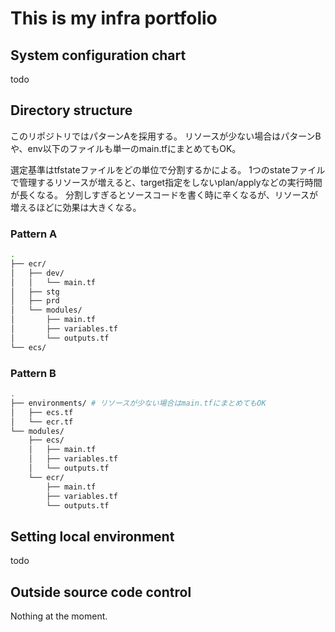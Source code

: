 # This is my infra portfolio

## System configuration chart
todo

## Directory structure

このリポジトリではパターンAを採用する。
リソースが少ない場合はパターンBや、env以下のファイルも単一のmain.tfにまとめてもOK。

選定基準はtfstateファイルをどの単位で分割するかによる。
1つのstateファイルで管理するリソースが増えると、target指定をしないplan/applyなどの実行時間が長くなる。
分割しすぎるとソースコードを書く時に辛くなるが、リソースが増えるほどに効果は大きくなる。

### Pattern A

```sh
.
├── ecr/
│   ├── dev/
│   │   └── main.tf
│   ├── stg
│   ├── prd
│   └── modules/
│       ├── main.tf
│       ├── variables.tf
│       └── outputs.tf
└── ecs/
```

### Pattern B

```sh
.
├── environments/ # リソースが少ない場合はmain.tfにまとめてもOK
│   ├── ecs.tf
│   └── ecr.tf
└── modules/
    ├── ecs/
    │   ├── main.tf
    │   ├── variables.tf
    │   └── outputs.tf
    └── ecr/
        ├── main.tf
        ├── variables.tf
        └── outputs.tf
```

## Setting local environment
todo

## Outside source code control
Nothing at the moment.
